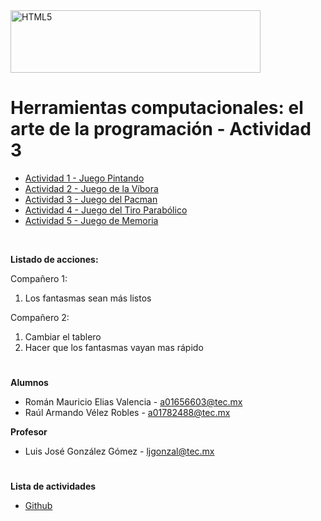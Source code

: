<img src="http://elacontecer.com.mx/wp-content/uploads/2019/10/TecMonterrey_Horizontal_RGB.jpg" alt="HTML5" style="width:400px;height:100px">

# Herramientas computacionales: el arte de la programación - Actividad 3

<ul>
  <li><a href="https://github.com/roeliars/Paint" target="_blank">Actividad 1 - Juego Pintando</a></li>
  <li><a href="https://github.com/roeliars/Snake" target="_blank">Actividad 2 - Juego de la Víbora</a></li>
  <li><a href="https://github.com/roeliars/Pacman" target="_blank">Actividad 3 - Juego del Pacman</a></li>
  <li><a href="https://github.com/Raul-VR/Cannon" target="_blank">Actividad 4 - Juego del Tiro Parabólico</a></li>
  <li><a href="https://github.com/Raul-VR/Memory" target="_blank">Actividad 5 - Juego de Memoria</a></li>
</ul> <br>


**Listado de acciones:**

Compañero 1:
<ol>
  <li>Los fantasmas sean más listos</li>
</ol>

Compañero 2:
<ol>
  <li>Cambiar el tablero</li>
  <li>Hacer que los fantasmas vayan mas rápido</li>
</ol>

#
**Alumnos**
<ul>
  <li>Román Mauricio Elias Valencia - <a href="mailto:a01656603@tec.mx">a01656603@tec.mx</a></li>
  <li>Raúl Armando Vélez Robles - <a href="mailto:a01782488@tec.mx">a01782488@tec.mx</a></li>
</ul>

**Profesor**
<ul>
  <li>Luis José González Gómez - <a href="mailto:ljgonzal@tec.mx">ljgonzal@tec.mx</a></li>
</ul>

#
**Lista de actividades**
<ul>
  <li><a href="https://github.com/users/roeliars/projects/1/views/1">Github</a></li>
</ul>
